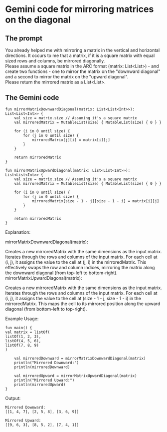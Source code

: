# Gemini code for mirroring matrices on the diagonal

## The prompt

You already helped me with mirroring a matrix in the vertical and 
horizontal directions.   It occurs to me that a matrix, if it is a 
square matrix with equal sized rows and columns, be mirrored diagonally.  
Please assume a square matrix in the ARC format (matrix: List<List<Int>>) - 
and create two functions - one to mirror the matrix on the "downward diagonal" 
and a second to mirror the matrix on the "upward diagonal".  
Please return the mirrored matrix as a List<List<Int>>.

## The Gemini code

```
fun mirrorMatrixDownwardDiagonal(matrix: List<List<Int>>): List<List<Int>> {
    val size = matrix.size // Assuming it's a square matrix
    val mirroredMatrix = MutableList(size) { MutableList(size) { 0 } }

    for (i in 0 until size) {
        for (j in 0 until size) {
            mirroredMatrix[j][i] = matrix[i][j]
        }
    }

    return mirroredMatrix
}

fun mirrorMatrixUpwardDiagonal(matrix: List<List<Int>>): List<List<Int>> {
    val size = matrix.size // Assuming it's a square matrix
    val mirroredMatrix = MutableList(size) { MutableList(size) { 0 } }

    for (i in 0 until size) {
        for (j in 0 until size) {
            mirroredMatrix[size - 1 - j][size - 1 - i] = matrix[i][j]
        }
    }

    return mirroredMatrix
}
```

Explanation:

mirrorMatrixDownwardDiagonal(matrix):

Creates a new mirroredMatrix with the same dimensions as the input matrix.
Iterates through the rows and columns of the input matrix.
For each cell at (i, j), it assigns the value to the cell at (j, i) in the mirroredMatrix. This effectively swaps the row and column indices, mirroring the matrix along the downward diagonal (from top-left to bottom-right).
mirrorMatrixUpwardDiagonal(matrix):

Creates a new mirroredMatrix with the same dimensions as the input matrix.
Iterates through the rows and columns of the input matrix.
For each cell at (i, j), it assigns the value to the cell at (size - 1 - j, size - 1 - i) in the mirroredMatrix. This maps the cell to its mirrored position along the upward diagonal (from bottom-left to top-right).

Example Usage:

```
fun main() {
val matrix = listOf(
listOf(1, 2, 3),
listOf(4, 5, 6),
listOf(7, 8, 9)
)

    val mirroredDownward = mirrorMatrixDownwardDiagonal(matrix)
    println("Mirrored Downward:")
    println(mirroredDownward)

    val mirroredUpward = mirrorMatrixUpwardDiagonal(matrix)
    println("Mirrored Upward:")
    println(mirroredUpward)
}
```

Output:

```
Mirrored Downward:
[[1, 4, 7], [2, 5, 8], [3, 6, 9]]

Mirrored Upward:
[[9, 6, 3], [8, 5, 2], [7, 4, 1]]
```
